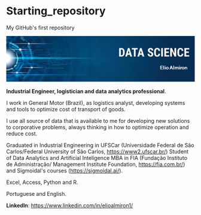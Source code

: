 # Starting_repository
My GitHub's first repository

<p align="center">
  <img src="banner.png" >
</p>

**Industrial Engineer, logistician and data analytics professional**.

I work in General Motor (Brazil), as logistics analyst, developing systems and tools to optimize cost of transport of goods.

I use all source of data that is available to me for developing new solutions to corporative problems, always thinking in how to optimize operation and reduce cost.

Graduated in Industrial Engineering in UFSCar (Universidade Federal de São Carlos/Federal University of São Carlos, https://www2.ufscar.br/) Student of Data Analytics and Artificial Inteligence MBA in FIA (Fundação Instituto de Administração/ Management Institute Foundation, https://fia.com.br/) and Sigmoidal's courses (https://sigmoidal.ai/).

Excel, Access, Python and R.

Portuguese and English.

**LinkedIn**: https://www.linkedin.com/in/elioalmiron1/
